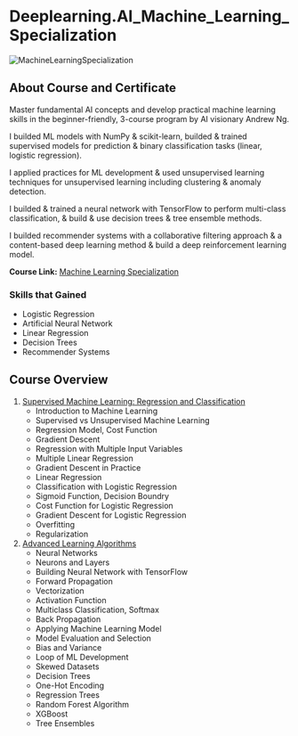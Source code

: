 # Deeplearning.AI_Machine_Learning_Specialization
![MachineLearningSpecialization](https://github.com/user-attachments/assets/cea0a115-c4d1-45b4-838e-7db4c44844d7)

## About Course and Certificate
Master fundamental AI concepts and develop practical machine learning skills in the beginner-friendly, 3-course program by AI visionary Andrew Ng.

I builded ML models with NumPy & scikit-learn, builded & trained supervised models for prediction & binary classification tasks (linear, logistic regression).

I applied practices for ML development & used unsupervised learning techniques for unsupervised learning including clustering & anomaly detection.

I builded & trained a neural network with TensorFlow to perform multi-class classification, & build & use decision trees & tree ensemble methods.

I builded recommender systems with a collaborative filtering approach & a content-based deep learning method & build a deep reinforcement learning model.

**Course Link:** [Machine Learning Specialization](https://www.coursera.org/specializations/machine-learning-introduction)

### Skills that Gained
+ Logistic Regression
+ Artificial Neural Network
+ Linear Regression
+ Decision Trees
+ Recommender Systems


## Course Overview
1. [Supervised Machine Learning: Regression and Classification](https://www.coursera.org/learn/machine-learning?specialization=machine-learning-introduction)
    - Introduction to Machine Learning
    - Supervised vs Unsupervised Machine Learning
    - Regression Model, Cost Function
    - Gradient Descent
    - Regression with Multiple Input Variables
    - Multiple Linear Regression
    - Gradient Descent in Practice
    - Linear Regression
    - Classification with Logistic Regression
    - Sigmoid Function, Decision Boundry
    - Cost Function for Logistic Regression
    - Gradient Descent for Logistic Regression
    - Overfitting
    - Regularization
1. [Advanced Learning Algorithms](https://www.coursera.org/learn/advanced-learning-algorithms?specialization=machine-learning-introduction)
    - Neural Networks
    - Neurons and Layers
    - Building Neural Network with TensorFlow
    - Forward Propagation
    - Vectorization
    - Activation Function
    - Multiclass Classification, Softmax
    - Back Propagation
    - Applying Machine Learning Model
    - Model Evaluation and Selection
    - Bias and Variance
    - Loop of ML Development
    - Skewed Datasets
    - Decision Trees
    - One-Hot Encoding
    - Regression Trees
    - Random Forest Algorithm
    - XGBoost
    - Tree Ensembles







    
